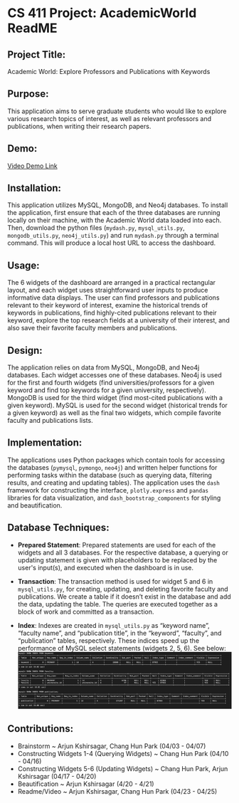 # CS 411 Project: AcademicWorld ReadME


## Project Title:
Academic World: Explore Professors and Publications with Keywords


## Purpose:
This application aims to serve graduate students who would like to explore various research topics of interest, as well as relevant professors and publications, when writing their research papers.


## Demo:
[Video Demo Link](https://mediaspace.illinois.edu/media/t/1_on31glsa)


## Installation:
This application utilizes MySQL, MongoDB, and Neo4j databases. To install the application, first ensure that each of the three databases are running locally on their machine, with the Academic World data loaded into each. Then, download the python files (`mydash.py`, `mysql_utils.py`, `mongodb_utils.py`, `neo4j_utils.py`) and run `mydash.py` through a terminal command. This will produce a local host URL to access the dashboard.


## Usage:
The 6 widgets of the dashboard are arranged in a practical rectangular layout, and each widget uses straightforward user inputs to produce informative data displays. The user can find professors and publications relevant to their keyword of interest, examine the historical trends of keywords in publications, find highly-cited publications relevant to their keyword, explore the top research fields at a university of their interest, and also save their favorite faculty members and publications.


## Design:
The application relies on data from MySQL, MongoDB, and Neo4j databases. Each widget accesses one of these databases. Neo4j is used for the first and fourth widgets (find universities/professors for a given keyword and find top keywords for a given university, respectively). MongoDB is used for the third widget (find most-cited publications with a given keyword). MySQL is used for the second widget (historical trends for a given keyword) as well as the final two widgets, which compile favorite faculty and publications lists.


## Implementation:
The applications uses Python packages which contain tools for accessing the databases (`pymysql`, `pymongo`, `neo4j`) and written helper functions for performing tasks within the database (such as querying data, filtering results, and creating and updating tables). The application uses the `dash` framework for constructing the interface, `plotly.express` and `pandas` libraries for data visualization, and `dash_bootstrap_components` for styling and beautification.


## Database Techniques:

- **Prepared Statement**:
Prepared statements are used for each of the widgets and all 3 databases. For the respective database, a querying or updating statement is given with placeholders to be replaced by the user's input(s), and executed when the dashboard is in use.

- **Transaction**: 
The transaction method is used for widget 5 and 6 in `mysql_utils.py`, for creating, updating, and deleting favorite faculty and publications. We create a table if it doesn’t exist in the database and add the data, updating the table. The queries are executed together as a block of work and committed as a transaction.

- **Index**:
Indexes are created in `mysql_utils.py` as “keyword name”, “faculty name”, and “publication title”, in the “keyword”, “faculty”, and “publication” tables, respectively. These indices speed up the performance of MySQL select statements (widgets 2, 5, 6). See below:
![image 1](/index_sample_image.png)


## Contributions: 
- Brainstorm ~ Arjun Kshirsagar, Chang Hun Park (04/03 - 04/07)
- Constructing Widgets 1-4 (Querying Widgets) ~ Chang Hun Park (04/10 - 04/16)
- Constructing Widgets 5-6 (Updating Widgets) ~ Chang Hun Park, Arjun Kshirsagar (04/17 - 04/20)
- Beautification ~ Arjun Kshirsagar (4/20 - 4/21)
- Readme/Video ~ Arjun Kshirsagar, Chang Hun Park (04/23 - 04/25)

